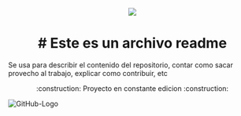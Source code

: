 <p align="center">
<a href="https://github.com/badges/shields/pulse" alt="Activity">
        <img src="https://img.shields.io/github/commit-activity/w/adridsz/DWES" /></a>
</p>
<h1 align="center"> # Este es un archivo readme </h1>
Se usa para describir el contenido del repositorio, contar como sacar provecho al trabajo, 
explicar como contribuir, etc

<p align="center">
  :construction: Proyecto en constante edicion :construction:
</p>

![GitHub-Logo](https://github.com/adridsz/DWES/assets/145338672/900fb38f-9a67-4706-9469-7137fa57d605)
